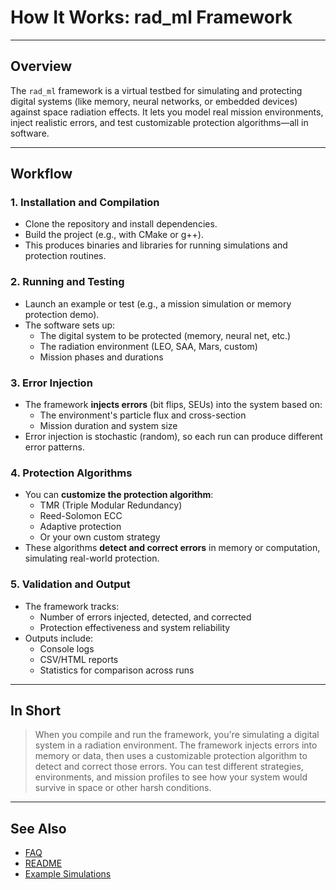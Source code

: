# How It Works: rad_ml Framework

---

## Overview

The `rad_ml` framework is a virtual testbed for simulating and protecting digital systems (like memory, neural networks, or embedded devices) against space radiation effects. It lets you model real mission environments, inject realistic errors, and test customizable protection algorithms—all in software.

---

## Workflow

### 1. Installation and Compilation
- Clone the repository and install dependencies.
- Build the project (e.g., with CMake or g++).
- This produces binaries and libraries for running simulations and protection routines.

### 2. Running and Testing
- Launch an example or test (e.g., a mission simulation or memory protection demo).
- The software sets up:
  - The digital system to be protected (memory, neural net, etc.)
  - The radiation environment (LEO, SAA, Mars, custom)
  - Mission phases and durations

### 3. Error Injection
- The framework **injects errors** (bit flips, SEUs) into the system based on:
  - The environment's particle flux and cross-section
  - Mission duration and system size
- Error injection is stochastic (random), so each run can produce different error patterns.

### 4. Protection Algorithms
- You can **customize the protection algorithm**:
  - TMR (Triple Modular Redundancy)
  - Reed-Solomon ECC
  - Adaptive protection
  - Or your own custom strategy
- These algorithms **detect and correct errors** in memory or computation, simulating real-world protection.

### 5. Validation and Output
- The framework tracks:
  - Number of errors injected, detected, and corrected
  - Protection effectiveness and system reliability
- Outputs include:
  - Console logs
  - CSV/HTML reports
  - Statistics for comparison across runs

---

## In Short
> When you compile and run the framework, you're simulating a digital system in a radiation environment. The framework injects errors into memory or data, then uses a customizable protection algorithm to detect and correct those errors. You can test different strategies, environments, and mission profiles to see how your system would survive in space or other harsh conditions.

---

## See Also
- [FAQ](FAQ.md)
- [README](../README.md)
- [Example Simulations](../examples/)
